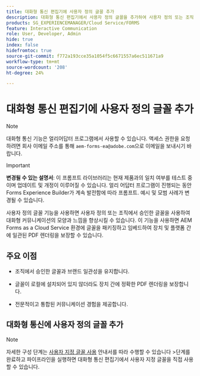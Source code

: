 ```yaml
---
title: 대화형 통신 편집기에 사용자 정의 글꼴 추가
description: 대화형 통신 편집기에서 사용자 정의 글꼴을 추가하여 사용자 정의 또는 조직에서 승인한 글꼴을 사용할 수 있도록 합니다.
products: SG_EXPERIENCEMANAGER/Cloud Service/FORMS
feature: Interactive Communication
role: User, Developer, Admin
hide: true
index: false
hidefromtoc: true
source-git-commit: f772a193cce35a1054f5c6671557a6ec511671a9
workflow-type: tm+mt
source-wordcount: '208'
ht-degree: 24%

---
```



# 대화형 통신 편집기에 사용자 정의 글꼴 추가

>[!NOTE]
>
> 대화형 통신 기능은 얼리어답터 프로그램에서 사용할 수 있습니다. 액세스 권한을 요청하려면 회사 이메일 주소를 통해 `aem-forms-ea@adobe.com`으로 이메일을 보내시기 바랍니다.

>[!IMPORTANT]
>
> **변경될 수 있는 설명서**: 이 프롬프트 라이브러리는 현재 제품과의 일치 여부를 테스트 중이며 업데이트 및 개정이 이루어질 수 있습니다. 얼리 어답터 프로그램이 진행되는 동안 Forms Experience Builder가 계속 발전함에 따라 프롬프트. 예시 및 모범 사례가 변경될 수 있습니다.

사용자 정의 글꼴 기능을 사용하면 사용자 정의 또는 조직에서 승인한 글꼴을 사용하여 대화형 커뮤니케이션의 모양과 느낌을 향상시킬 수 있습니다. 이 기능을 사용하면 AEM Forms as a Cloud Service 환경에 글꼴을 패키징하고 임베드하여 장치 및 플랫폼 간에 일관된 PDF 렌더링을 보장할 수 있습니다.

## 주요 이점

- 조직에서 승인한 글꼴과 브랜드 일관성을 유지합니다.

- 글꼴이 로컬에 설치되어 있지 않더라도 장치 간에 정확한 PDF 렌더링을 보장합니다.

- 전문적이고 통합된 커뮤니케이션 경험을 제공합니다.

## 대화형 통신에 사용자 정의 글꼴 추가

>[!NOTE]
>
> 자세한 구성 단계는 [사용자 지정 글꼴 사용](https://experienceleague.adobe.com/en/docs/experience-manager-cloud-service/content/forms/using-communications/use-custom-fonts) 안내서를 따라 수행할 수 있습니다
> &#x200B;>단계를 완료하고 파이프라인을 실행하면 대화형 통신 편집기에서 사용자 지정 글꼴을 직접 사용할 수 있습니다.
